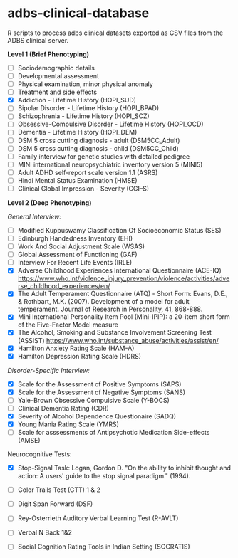 # adbs-clinical-database

R scripts to process adbs clinical datasets exported as CSV files from the ADBS clinical server.

**Level 1 (Brief Phenotyping)**
- [ ] Sociodemographic details
- [ ] Developmental assessment
- [ ] Physical examination, minor physical anomaly
- [ ] Treatment and side effects
- [x] Addiction - Lifetime History (HOPI_SUD)
- [ ] Bipolar Disorder - Lifetime History (HOPI_BPAD)
- [ ] Schizophrenia - Lifetime History (HOPI_SCZ)
- [ ] Obsessive-Compulsive Disorder - Lifetime History (HOPI_OCD)
- [ ] Dementia - Lifetime History (HOPI_DEM)
- [ ] DSM 5 cross cutting diagnosis - adult (DSM5CC_Adult)
- [ ] DSM 5 cross cutting diagnosis - child (DSM5CC_Child)
- [ ] Family interview for genetic studies with detailed pedigree
- [ ] MINI international neuropsychiatric inventory version 5 (MINI5)
- [ ] Adult ADHD self-report scale version 1.1 (ASRS)
- [ ] Hindi Mental Status Examination (HMSE)
- [ ] Clinical Global Impression - Severity (CGI–S)

**Level 2 (Deep Phenotyping)**

_General Interview:_
- [ ] Modified Kuppuswamy Classification Of Socioeconomic Status (SES)
- [ ] Edinburgh Handedness Inventory (EHI)
- [ ] Work And Social Adjustment Scale (WSAS)
- [ ] Global Assessment of Functioning (GAF)
- [ ] Interview For Recent Life Events (IRLE)
- [x] Adverse Childhood Experiences International Questionnaire (ACE-IQ) 
https://www.who.int/violence_injury_prevention/violence/activities/adverse_childhood_experiences/en/
- [x] The Adult Temperament Questionnaire (ATQ) - Short Form: 
Evans, D.E., & Rothbart, M.K. (2007). Development of a model for adult temperament. Journal of Research in Personality, 41, 868-888.
- [x] Mini International Personality Item Pool (Mini-IPIP): a 20-item short form of the Five-Factor Model measure
- [x] The Alcohol, Smoking and Substance Involvement Screening Test (ASSIST)
https://www.who.int/substance_abuse/activities/assist/en/
- [x] Hamilton Anxiety Rating Scale (HAM-A)
- [x] Hamilton Depression Rating Scale (HDRS)

_Disorder-Specific Interview:_
- [x] Scale for the Assessment of Positive Symptoms (SAPS)
- [x] Scale for the Assessment of Negative Symptoms (SANS)
- [ ] Yale–Brown Obsessive Compulsive Scale (Y-BOCS)
- [ ] Clinical Dementia Rating (CDR)
- [x] Severity of Alcohol Dependence Questionaire (SADQ)
- [x] Young Mania Rating Scale (YMRS)
- [ ] Scale for asssessments of Antipsychotic Medication Side-effects (AMSE)

Neurocognitive Tests:

- [x] Stop-Signal Task: 
Logan, Gordon D. "On the ability to inhibit thought and action: A users' guide to the stop signal paradigm." (1994).
- [ ] Color Trails Test (CTT) 1 & 2
- [ ] Digit Span Forward (DSF)
- [ ] Rey-Osterrieth Auditory Verbal Learning Test (R-AVLT)
- [ ] Verbal N Back 1&2
- [ ] Social Cognition Rating Tools in Indian Setting (SOCRATIS)



